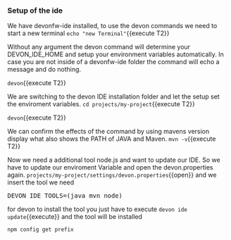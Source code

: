 ### Setup of the ide

We have devonfw-ide installed, to use the devon commands we need to start a new terminal
`echo "new Terminal"`{{execute T2}}


Without any argument the devon command will determine your DEVON_IDE_HOME and setup your environment variables automatically. In case you are not inside of a devonfw-ide folder the command will echo a message and do nothing.

`devon`{{execute T2}}


We are switching to the devon IDE installation folder and let the setup set the enviroment variables.
`cd projects/my-project`{{execute T2}}

`devon`{{execute T2}}

We can confirm the effects of the command by using mavens version display what also shows the PATH of JAVA and Maven.
`mvn -v`{{execute T2}}

Now we need a additional tool node.js and want to update our IDE.
So we have to update our enviroment Variable and open the devon.properties again.
`projects/my-project/settings/devon.properties`{{open}}
and we insert the tool we need
<pre class="file" data-filename="projects/my-project/settings/devon.properties" data-target="insert"  data-marker="DEVON_IDE_TOOLS=(java mvn)">DEVON_IDE_TOOLS=(java mvn node)
</pre>

for devon to install the tool you just have to execute
`devon ide update`{{execute}}
and the tool will be installed

`npm config get prefix`




